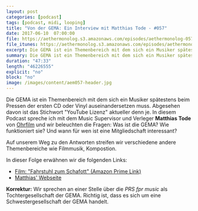 ```yaml
---
layout: post
categories: [podcast]
tags: [podcast, midi, looping]
title: "Von der GEMA: Ein Interview mit Matthias Tode - #057"
date: 2017-06-10  07:00:00
file: https://aethermonolog.s3.amazonaws.com/episodes/aethermonolog-057.mp3
file_itunes: https://aethermonolog.s3.amazonaws.com/episodes/aethermonolog-057.m4a
excerpt: Die GEMA ist ein Themenbereich mit dem sich ein Musiker spätestens beim Pressen der ersten CD oder Vinyl auseinandersetzen muss. Abgesehen davon ist das Stichwort "YouTube Lizenz" aktueller denn je. In diesem Podcast spreche ich mit dem Music Supervisor und Verleger Matthias Tode und wir beleuchten gemeinsam das Thema.
summary: Die GEMA ist ein Themenbereich mit dem sich ein Musiker spätestens beim Pressen der ersten CD oder Vinyl auseinandersetzen muss. Abgesehen davon ist das Stichwort "YouTube Lizenz" aktueller denn je. In diesem Podcast spreche ich mit dem Music Supervisor und Verleger Matthias Tode von <a href="http://ohrflim.com">Ohrfilm.com</a> und wir beleuchten ein paar Fragen. Was ist die GEMA? Wie funktioniert sie? Und wann für wen ist eine Mitgliedschaft interessant?<br /><br />In dieser Folge erwähnen wir die folgenden Links:<br /><a href="https://www.amazon.de/Fahrstuhl-zum-Schafott-Yori-Bertin/dp/B01M8OG3HI/ref=sr_1_2?ie=UTF8&qid=1497093015&sr=8-2&keywords=fahrstuhl+zum+schafott">Film - Fahrstuhl zum Schafott (Amazon Prime Link)</a><br/><a href="http://ohrfilm.com">Matthias' Webseite Ohrfilm.com</a><br /><br />Für mehr Informationen besuche mich auf <a href="https://patreon.com/klartexter">patreon.com/klartexter</a> oder auf der Podcast Webseite <a href="https://aethermonolog.de">aethermonolog.de</a>.
duration: "47:33"
length: "46226555"
explicit: "no"
block: "no"
image: /images/content/aem057-header.jpg
---
```


Die GEMA ist ein Themenbereich mit dem sich ein Musiker spätestens beim Pressen der ersten CD oder Vinyl auseinandersetzen muss. Abgesehen davon ist das Stichwort "YouTube Lizenz" aktueller denn je. In diesem Podcast spreche ich mit dem Music Supervisor und Verleger **Matthias Tode** von [Ohrfilm](http://ohrfilm.com/contact/) und wir beleuchten die Fragen: Was ist die GEMA? Wie funktioniert sie? Und wann für wen ist eine Mitgliedschaft interessant?

Auf unserem Weg zu den Antworten streifen wir verschiedene andere Themenbereiche wie Filmmusik, Kompostion.

In dieser Folge erwähnen wir die folgenden Links:

* [Film: "Fahrstuhl zum Schafott" (Amazon Prime Link)](https://www.amazon.de/Fahrstuhl-zum-Schafott-Yori-Bertin/dp/B01M8OG3HI/ref=sr_1_2?ie=UTF8&qid=1497093015&sr=8-2&keywords=fahrstuhl+zum+schafott)
* [Matthias' Webseite](http://ohrfilm.com/)

**Korrektur:** Wir sprechen an einer Stelle über die *PRS fpr music* als Tochtergesellschaft der GEMA. Richtig ist, dass es sich um eine Schwestergesellschaft der GEMA handelt.
